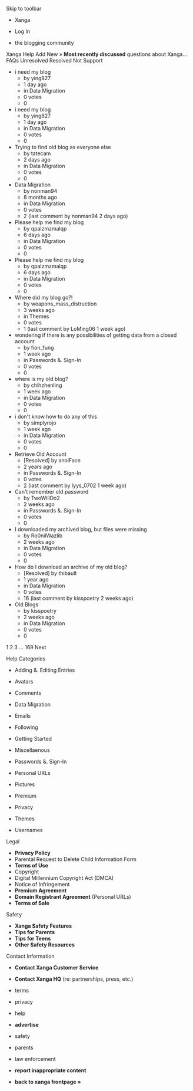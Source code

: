 Skip to toolbar

*   Xanga

*   Log In

*   the blogging community

Xanga Help Add New » **Most recently discussed** questions about Xanga… FAQs Unresolved Resolved Not Support

*   i need my blog
    *   by ying827
    *   1 day ago
    *   in Data Migration
    *   0 votes
    *   0
*   i need my blog
    *   by ying827
    *   1 day ago
    *   in Data Migration
    *   0 votes
    *   0
*   Trying to find old blog as everyone else
    *   by tatecam
    *   2 days ago
    *   in Data Migration
    *   0 votes
    *   0
*   Data Migration
    *   by nonman94
    *   8 months ago
    *   in Data Migration
    *   0 votes
    *   2 (last comment by nonman94 2 days ago)
*   Please help me find my blog
    *   by qpalzmzmalqp
    *   6 days ago
    *   in Data Migration
    *   0 votes
    *   0
*   Please help me find my blog
    *   by qpalzmzmalqp
    *   6 days ago
    *   in Data Migration
    *   0 votes
    *   0
*   Where did my blog go?!
    *   by weapons\_mass\_distruction
    *   3 weeks ago
    *   in Themes
    *   0 votes
    *   1 (last comment by LoMing06 1 week ago)
*   wondering if there is any possibilities of getting data from a closed account
    *   by fion\_fung
    *   1 week ago
    *   in Passwords &. Sign-In
    *   0 votes
    *   0
*   where is my old blog?
    *   by chihzhenling
    *   1 week ago
    *   in Data Migration
    *   0 votes
    *   0
*   i don't know how to do any of this
    *   by simplyrojo
    *   1 week ago
    *   in Data Migration
    *   0 votes
    *   0
*   Retrieve Old Account
    *   \[Resolved\] by anoiFace
    *   2 years ago
    *   in Passwords &. Sign-In
    *   0 votes
    *   2 (last comment by lyys\_0702 1 week ago)
*   Can't remember old password
    *   by TwoWillDo2
    *   2 weeks ago
    *   in Passwords &. Sign-In
    *   0 votes
    *   0
*   I downloaded my archived blog, but files were missing
    *   by Ro0nilWazlib
    *   2 weeks ago
    *   in Data Migration
    *   0 votes
    *   0
*   How do I download an archive of my old blog?
    *   \[Resolved\] by thibault
    *   1 year ago
    *   in Data Migration
    *   0 votes
    *   16 (last comment by kisspoetry 2 weeks ago)
*   Old Blogs
    *   by kisspoetry
    *   2 weeks ago
    *   in Data Migration
    *   0 votes
    *   0

1 2 3 ... 169 Next

Help Categories

*   Adding &. Editing Entries
*   Avatars
*   Comments
*   Data Migration
*   Emails
*   Following
*   Getting Started
*   Miscellaenous

*   Passwords &. Sign-In
*   Personal URLs
*   Pictures
*   Premium
*   Privacy
*   Themes
*   Usernames

Legal

*   **Privacy Policy**
*   Parental Request to Delete Child Information Form
*   **Terms of Use**
*   Copyright
*   Digital Millennium Copyright Act (DMCA)
*   Notice of Infringement
*   **Premium Agreement**
*   **Domain Registrant Agreement** (Personal URLs)
*   **Terms of Sale**

Safety

*   **Xanga Safety Features**
*   **Tips for Parents**
*   **Tips for Teens**
*   **Other Safety Resources**

Contact Information

*   **Contact Xanga Customer Service**
*   **Contact Xanga HQ** (re: partnerships, press, etc.)

*   terms
*   privacy
*   help
*   **advertise**

*   safety
*   parents
*   law enforcement
*   **report inappropriate content**

*   **back to xanga frontpage »**